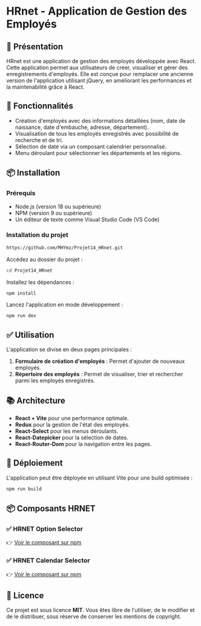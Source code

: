 # HRnet - Application de Gestion des Employés

## 📌 Présentation

HRnet est une application de gestion des employés développée avec React. Cette application permet aux utilisateurs de créer, visualiser et gérer des enregistrements d'employés. Elle est conçue pour remplacer une ancienne version de l'application utilisant jQuery, en améliorant les performances et la maintenabilité grâce à React.

## 🚀 Fonctionnalités

* Création d'employés avec des informations détaillées (nom, date de naissance, date d'embauche, adresse, département).
* Visualisation de tous les employés enregistrés avec possibilité de recherche et de tri.
* Sélection de date via un composant calendrier personnalisé.
* Menu déroulant pour sélectionner les départements et les régions.

## 📦 Installation

### Prérequis

* Node.js (version 18 ou supérieure)
* NPM (version 9 ou supérieure)
* Un éditeur de texte comme Visual Studio Code (VS Code)

### Installation du projet

```bash
https://github.com/MHYmz/Projet14_HRnet.git
```

Accédez au dossier du projet :

```bash
cd Projet14_HRnet
```

Installez les dépendances :

```bash
npm install
```

Lancez l'application en mode développement :

```bash
npm run dev
```

## ✅ Utilisation

L'application se divise en deux pages principales :

1. **Formulaire de création d'employés** : Permet d'ajouter de nouveaux employés.
2. **Répertoire des employés** : Permet de visualiser, trier et rechercher parmi les employés enregistrés.

## 📚 Architecture

* **React + Vite** pour une performance optimale.
* **Redux** pour la gestion de l'état des employés.
* **React-Select** pour les menus déroulants.
* **React-Datepicker** pour la sélection de dates.
* **React-Router-Dom** pour la navigation entre les pages.

## 🚀 Déploiement

L'application peut être déployée en utilisant Vite pour une build optimisée :

```bash
npm run build
```

## 📦 Composants HRNET

### ✅ HRNET Option Selector

👉 [Voir le composant sur npm](https://www.npmjs.com/package/hrnet-option-selector)

### ✅ HRNET Calendar Selector

👉 [Voir le composant sur npm](https://www.npmjs.com/package/hrnet-calendar-selector)

## 📄 Licence

Ce projet est sous licence **MIT**. Vous êtes libre de l'utiliser, de le modifier et de le distribuer, sous réserve de conserver les mentions de copyright.
